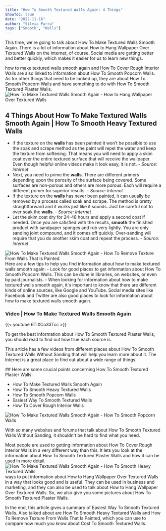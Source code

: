 ```yaml
---
title: "How To Smooth Textured Walls Again: 4 Things"
ShowToc: true 
date: "2022-11-16"
author: "Silvia Parra" 
tags: ["Smooth", "Walls"]
---
```


	
This time, we're going to talk about How To Make Textured Walls Smooth Again. There is a lot of information about How to Hang Wallpaper Over Textured Walls on the internet, of course. Social media are getting better and better quickly, which makes it easier for us to learn new things.

how to make textured walls smooth again and How To Cover Rough Interior Walls are also linked to information about How To Smooth Popcorn Walls. As for other things that need to be looked up, they are about How To Smooth Popcorn Walls and have something to do with How To Smooth Textured Plaster Walls.
<img loading="lazy" src="https://i.ytimg.com/vi/FzHlwKCx1Qg/maxresdefault.jpg" onerror="this.onerror=null;this.src='https://blogger.googleusercontent.com/img/a/AVvXsEhe7F7TRXHtjiKvHb5vS7DmnxvpHiDyoYyYvm1nHB3Qp2_w3BnM6A2eq4v7FYxCC9bfZt3a9vIMtAYEKUiaDQbHMg-ViyGmRIj39MLp0bGFfgfYw1Dc9q_H-T0wiTm3l0Uq42dETrN9eC8aGJ9_IORZsxST1AcLR7np1koOfcc7tnHa4S8Mwz_xD9d0=s16000';" alt="How To Make Textured Walls Smooth Again - How to Hang Wallpaper Over Textured Walls" >

## 4 Things About How To Make Textured Walls Smooth Again | How To Smooth Heavy Textured Walls
-   If the texture on the **walls** has been painted it won’t be possible to use the soak and scrape method as the paint will repel the water and keep the texture from softening. That means you will need to apply a skim coat over the entire textured surface that will receive the wallpaper. Even though helpful online videos make it look easy, it is not. - <cite>Source: Internet</cite>
-   Next, you need to prime the **walls**. There are different primers depending upon the porosity of the surface being covered. Some surfaces are non-porous and others are more porous. Each will require a different primer for superior results. - <cite>Source: Internet</cite>
-   If the texture on the **walls** has never been painted, it can usually be removed by a process called soak and scrape. The method is pretty straightforward and it works just like it sounds. Just be careful not to over soak the **walls**. - <cite>Source: Internet</cite>
-   Let the skim coat dry for 24-48 hours and apply a second coat if needed. Once you are satisfied with the results, **smooth** the finished product with sandpaper sponges and rub very lightly. You are only sanding joint compound, and it comes off quickly. Over-sanding will require that you do another skim coat and repeat the process. - <cite>Source: Internet</cite>


<img loading="lazy" src="http://cdn.decoist.com/wp-content/uploads/2014/02/asian-bathroom-inspiration-bathroom-tiles.jpg" onerror="this.onerror=null;this.src='https://blogger.googleusercontent.com/img/a/AVvXsEhe7F7TRXHtjiKvHb5vS7DmnxvpHiDyoYyYvm1nHB3Qp2_w3BnM6A2eq4v7FYxCC9bfZt3a9vIMtAYEKUiaDQbHMg-ViyGmRIj39MLp0bGFfgfYw1Dc9q_H-T0wiTm3l0Uq42dETrN9eC8aGJ9_IORZsxST1AcLR7np1koOfcc7tnHa4S8Mwz_xD9d0=s16000';" alt="How To Make Textured Walls Smooth Again - How To Remove Texture From Walls That Is Painted" >
Here are a few tips to help you find information about how to make textured walls smooth again:
- Look for good places to get information about How To Smooth Popcorn Walls. This can be done in libraries, on websites, or even by paid journalists.
- When looking for information about how to make textured walls smooth again, it's important to know that there are different kinds of online sources, like Google and YouTube. Social media sites like Facebook and Twitter are also good places to look for information about how to make textured walls smooth again.

### Video | How To Make Textured Walls Smooth Again
{{< youtube 6TiXCo33Tcc >}} 

To get the best information about How To Smooth Textured Plaster Walls, you should read to find out how true each source is.

This article has a few videos from different places about How To Smooth Textured Walls Without Sanding that will help you learn more about it. The Internet is a great place to find out about a wide range of things.
<script async="async" data-cfasync="false" src="//normallydemandedalter.com/fe63df3c5408708b15d8dc3d9b206b31/invoke.js"></script>
<div id="container-fe63df3c5408708b15d8dc3d9b206b31"></div>
## Here are some crucial points concerning How To Smooth Textured Plaster Walls:

- How To Make Textured Walls Smooth Again
- How To Smooth Heavy Textured Walls
- How To Smooth Popcorn Walls
- Easiest Way To Smooth Textured Walls
- How To Cover Rough Interior Walls

 <img loading="lazy" src="https://i.ytimg.com/vi/_XDCbx4P-hI/maxresdefault.jpg" onerror="this.onerror=null;this.src='https://blogger.googleusercontent.com/img/a/AVvXsEhe7F7TRXHtjiKvHb5vS7DmnxvpHiDyoYyYvm1nHB3Qp2_w3BnM6A2eq4v7FYxCC9bfZt3a9vIMtAYEKUiaDQbHMg-ViyGmRIj39MLp0bGFfgfYw1Dc9q_H-T0wiTm3l0Uq42dETrN9eC8aGJ9_IORZsxST1AcLR7np1koOfcc7tnHa4S8Mwz_xD9d0=s16000';" alt="How To Make Textured Walls Smooth Again - How To Smooth Popcorn Walls" >

With so many websites and forums that talk about How To Smooth Textured Walls Without Sanding, it shouldn't be hard to find what you need.

Most people are used to getting information about How To Cover Rough Interior Walls in a very different way than this. It lets you look at the information about How To Smooth Textured Plaster Walls and how it can be used in more detail.
<img loading="lazy" src="http://www.amazinginteriordesign.com/wp-content/uploads/2013/09/g5.jpg" onerror="this.onerror=null;this.src='https://blogger.googleusercontent.com/img/a/AVvXsEhe7F7TRXHtjiKvHb5vS7DmnxvpHiDyoYyYvm1nHB3Qp2_w3BnM6A2eq4v7FYxCC9bfZt3a9vIMtAYEKUiaDQbHMg-ViyGmRIj39MLp0bGFfgfYw1Dc9q_H-T0wiTm3l0Uq42dETrN9eC8aGJ9_IORZsxST1AcLR7np1koOfcc7tnHa4S8Mwz_xD9d0=s16000';" alt="How To Make Textured Walls Smooth Again - How To Smooth Heavy Textured Walls" >
ways to put information about How to Hang Wallpaper Over Textured Walls in a way that looks good and is useful. They can be used in business and marketing, and they can also be used to talk about How to Hang Wallpaper Over Textured Walls. So, we also give you some pictures about How To Smooth Textured Plaster Walls.

In the end, this article gives a summary of Easiest Way To Smooth Textured Walls. Also talked about are How To Smooth Heavy Textured Walls and How To Remove Texture From Walls That Is Painted, which you can use to compare how much you know about Cost To Smooth Textured Walls.
	
	

